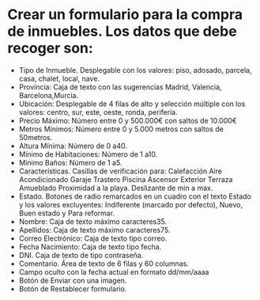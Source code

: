 

# Crear un formulario para la compra de inmuebles. Los datos que debe recoger son:

- Tipo de Inmueble. Desplegable con los valores: piso, adosado, parcela, casa, chalet, local, nave.
- Provincia: Caja de texto con las sugerencias Madrid, Valencia, Barcelona,Murcia.
- Ubicación: Desplegable de 4 filas de alto y selección múltiple con los valores: centro, sur, este, oeste, ronda, periferia.
- Precio Máximo: Número entre 0 y 500.000€ con saltos de 10.000€
- Metros Mínimos: Número entre 0 y 5.000 metros con saltos de 50metros.
- Altura Mínima: Número de 0 a40.
- Mínimo de Habitaciones: Número de 1 a10.
- Mínimo Baños: Número de 1 a5.
- Características. Casillas de verificación para:
Calefacción
Aire Acondicionado
Garaje
Trastero
Piscina
Ascensor
Exterior
Terraza
Amueblado
Proximidad a la playa. Deslizante de min a max.
- Estado. Botones de radio remarcados en un cuadro con el texto Estado y los valores excluyentes: Indiferente (marcado por defecto), Nuevo, Buen estado y Para reformar.
- Nombre: Caja de texto máximo caracteres35.
- Apellidos: Caja de texto máximo caracteres75.
- Correo Electrónico: Caja de texto tipo correo.
- Fecha Nacimiento: Caja de texto tipo fecha.
- DNI. Caja de texto de tipo contraseña.
- Comentario. Área de texto de 6 filas y 60 columnas.
- Campo oculto con la fecha actual en formato dd/mm/aaaa
- Botón de Enviar con una imagen.
- Botón de Restablecer formulario.
